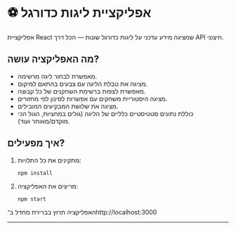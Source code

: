 # ⚽ אפליקציית ליגות כדורגל

אפליקציית React שמציגה מידע עדכני על ליגות כדורגל שונות — הכל דרך API חיצוני.

## מה האפליקציה עושה?

- מאפשרת לבחור ליגה מרשימה.
- מציגה את טבלת הליגה עם צבעים בהתאם למיקום.
- מאפשרת לצפות ברשימת השחקנים של כל קבוצה.
- מציגה היסטוריית משחקים עם אפשרות לסינון לפי מחזורים.
- מציגה את שלושת המבקיעים המובילים.
- כוללת נתונים סטטיסטיים כלליים של הליגה (גולים במחציות, הגול הכי מוקדם/מאוחר ועוד).

## איך מפעילים?

1. מתקינים את כל התלויות:
   ```
   npm install
   ```

2. מריצים את האפליקציה:
   ```
   npm start
   ```

האפליקציה תרוץ בברירת מחדל ב־http://localhost:3000

---
